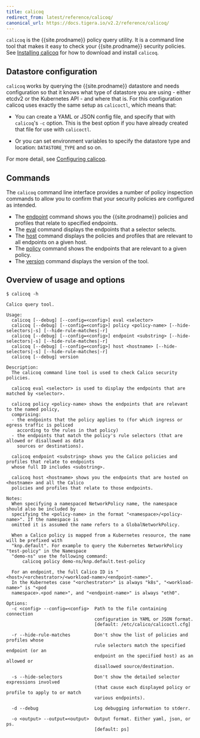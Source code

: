 ```yaml
---
title: calicoq
redirect_from: latest/reference/calicoq/
canonical_url: https://docs.tigera.io/v2.2/reference/calicoq/
---
```


`calicoq` is the {{site.prodname}} policy query utility.  It is a command line tool that
makes it easy to check your {{site.prodname}} security policies.
See [Installing calicoq]({{site.baseurl}}/{{page.version}}/usage/calicoq/) for
how to download and install `calicoq`.

## Datastore configuration

`calicoq` works by querying the {{site.prodname}} datastore and needs configuration so that
it knows what type of datastore you are using - either etcdv2 or the Kubernetes
API - and where that is.  For this configuration calicoq uses exactly the same
setup as `calicoctl`, which means that:

- You can create a YAML or JSON config file, and specify that with `calicoq`'s
  `-c` option.  This is the best option if you have already created that file
  for use with `calicoctl`.

- Or you can set environment variables to specify the datastore type and
  location: `DATASTORE_TYPE` and so on.

For more detail, see
[Configuring calicoq]({{site.baseurl}}/{{page.version}}/usage/calicoq/configure/).

## Commands

The `calicoq` command line interface provides a number of policy inspection
commands to allow you to confirm that your security policies are configured
as intended.

- The [endpoint]({{site.baseurl}}/{{page.version}}/reference/calicoq/endpoint)
  command shows you the {{site.prodname}} policies and profiles that relate to specified
  endpoints.
- The [eval]({{site.baseurl}}/{{page.version}}/reference/calicoq/eval) command
  displays the endpoints that a selector selects.
- The [host]({{site.baseurl}}/{{page.version}}/reference/calicoq/host) command
  displays the policies and profiles that are relevant to all endpoints on a
  given host.
- The [policy]({{site.baseurl}}/{{page.version}}/reference/calicoq/policy)
  command shows the endpoints that are relevant to a given policy.
- The [version]({{site.baseurl}}/{{page.version}}/reference/calicoq/version)
  command displays the version of the tool.

## Overview of usage and options

```
$ calicoq -h

Calico query tool.

Usage:
  calicoq [--debug] [--config=<config>] eval <selector>
  calicoq [--debug] [--config=<config>] policy <policy-name> [--hide-selectors|-s] [--hide-rule-matches|-r]
  calicoq [--debug] [--config=<config>] endpoint <substring> [--hide-selectors|-s] [--hide-rule-matches|-r]
  calicoq [--debug] [--config=<config>] host <hostname> [--hide-selectors|-s] [--hide-rule-matches|-r]
  calicoq [--debug] version

Description:
  The calicoq command line tool is used to check Calico security policies.

  calicoq eval <selector> is used to display the endpoints that are matched by <selector>.

  calicoq policy <policy-name> shows the endpoints that are relevant to the named policy,
  comprising:
  - the endpoints that the policy applies to (for which ingress or egress traffic is policed
    according to the rules in that policy)
  - the endpoints that match the policy's rule selectors (that are allowed or disallowed as data
    sources or destinations).

  calicoq endpoint <substring> shows you the Calico policies and profiles that relate to endpoints
  whose full ID includes <substring>.

  calicoq host <hostname> shows you the endpoints that are hosted on <hostname> and all the Calico
  policies and profiles that relate to those endpoints.

Notes:
  When specifying a namespaced NetworkPolicy name, the namespace should also be included by
  specifying the <policy-name> in the format "<namespace>/<policy-name>". If the namespace is
  omitted it is assumed the name refers to a GlobalNetworkPolicy.

  When a Calico policy is mapped from a Kubernetes resource, the name will be prefixed with
  "knp.default". For example to query the Kubernetes NetworkPolicy "test-policy" in the Namespace
  "demo-ns" use the following command:
      calicoq policy demo-ns/knp.default.test-policy

  For an endpoint, the full Calico ID is "<host>/<orchestrator>/<workload-name>/<endpoint-name>".
  In the Kubernetes case "<orchestrator>" is always "k8s", "<workload-name>" is "<pod
  namespace>.<pod name>", and "<endpoint-name>" is always "eth0".

Options:
  -c <config> --config=<config>  Path to the file containing connection
                                 configuration in YAML or JSON format.
                                 [default: /etc/calico/calicoctl.cfg]

  -r --hide-rule-matches         Don't show the list of policies and profiles whose
                                 rule selectors match the specified endpoint (or an
                                 endpoint on the specified host) as an allowed or
                                 disallowed source/destination.

  -s --hide-selectors            Don't show the detailed selector expressions involved
                                 (that cause each displayed policy or profile to apply to or match
                                 various endpoints).

  -d --debug                     Log debugging information to stderr.

  -o <output> --output=<output>  Output format. Either yaml, json, or ps.
                                 [default: ps]
```
